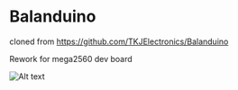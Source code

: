 # Balanduino

cloned from https://github.com/TKJElectronics/Balanduino

Rework for mega2560 dev board

![Alt text](./images/IMG_20210901_125059.jpg_)